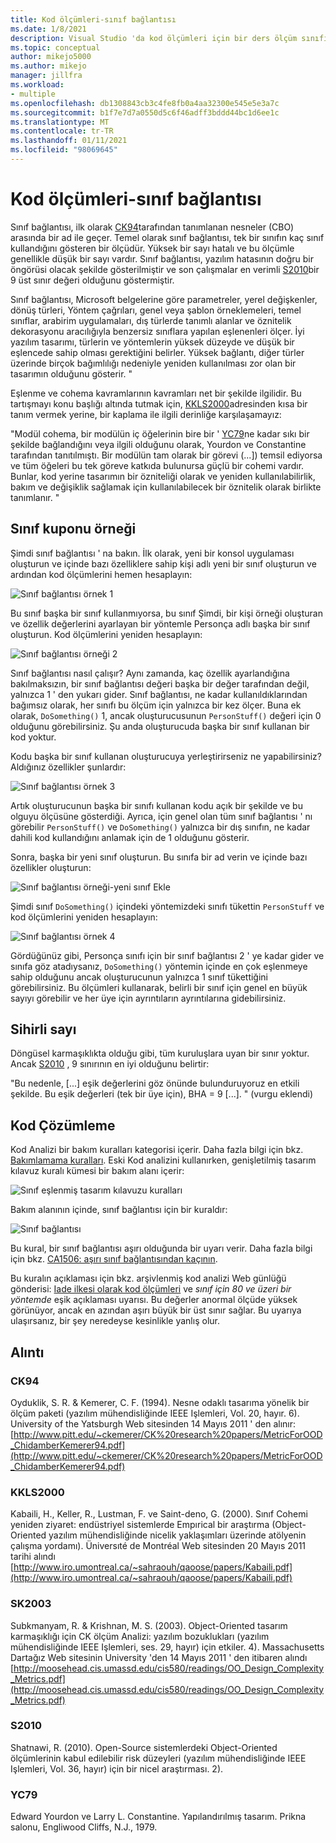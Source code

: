 ```yaml
---
title: Kod ölçümleri-sınıf bağlantısı
ms.date: 1/8/2021
description: Visual Studio 'da kod ölçümleri için bir ders ölçüm sınıfı hakkında bilgi edinin.
ms.topic: conceptual
author: mikejo5000
ms.author: mikejo
manager: jillfra
ms.workload:
- multiple
ms.openlocfilehash: db1308843cb3c4fe8fb0a4aa32300e545e5e3a7c
ms.sourcegitcommit: b1f7e7d7a0550d5c6f46adff3bddd44bc1d6ee1c
ms.translationtype: MT
ms.contentlocale: tr-TR
ms.lasthandoff: 01/11/2021
ms.locfileid: "98069645"
---
```

# <a name="code-metrics---class-coupling"></a>Kod ölçümleri-sınıf bağlantısı

Sınıf bağlantısı, ilk olarak [CK94](#ck94)tarafından tanımlanan nesneler (CBO) arasında bir ad ile geçer. Temel olarak sınıf bağlantısı, tek bir sınıfın kaç sınıf kullandığını gösteren bir ölçüdür. Yüksek bir sayı hatalı ve bu ölçümle genellikle düşük bir sayı vardır. Sınıf bağlantısı, yazılım hatasının doğru bir öngörüsi olacak şekilde gösterilmiştir ve son çalışmalar en verimli [S2010](#s2010)bir 9 üst sınır değeri olduğunu göstermiştir.

Sınıf bağlantısı, Microsoft belgelerine göre parametreler, yerel değişkenler, dönüş türleri, Yöntem çağrıları, genel veya şablon örneklemeleri, temel sınıflar, arabirim uygulamaları, dış türlerde tanımlı alanlar ve öznitelik dekorasyonu aracılığıyla benzersiz sınıflara yapılan eşlenenleri ölçer. İyi yazılım tasarımı, türlerin ve yöntemlerin yüksek düzeyde ve düşük bir eşlencede sahip olması gerektiğini belirler. Yüksek bağlantı, diğer türler üzerinde birçok bağımlılığı nedeniyle yeniden kullanılması zor olan bir tasarımın olduğunu gösterir. "

Eşlenme ve cohema kavramlarının kavramları net bir şekilde ilgilidir. Bu tartışmayı konu başlığı altında tutmak için, [KKLS2000](#kkls2000)adresinden kısa bir tanım vermek yerine, bir kaplama ile ilgili derinliğe karşılaşamayız:

"Modül cohema, bir modülün iç öğelerinin bire bir ' [YC79](#yc79)ne kadar sıkı bir şekilde bağlandığını veya ilgili olduğunu olarak, Yourdon ve Constantine tarafından tanıtılmıştı. Bir modülün tam olarak bir görevi (...]) temsil ediyorsa ve tüm öğeleri bu tek göreve katkıda bulunursa güçlü bir cohemi vardır. Bunlar, kod yerine tasarımın bir özniteliği olarak ve yeniden kullanılabilirlik, bakım ve değişiklik sağlamak için kullanılabilecek bir öznitelik olarak birlikte tanımlanır. "

## <a name="class-coupling-example"></a>Sınıf kuponu örneği

Şimdi sınıf bağlantısı ' na bakın. İlk olarak, yeni bir konsol uygulaması oluşturun ve içinde bazı özelliklere sahip kişi adlı yeni bir sınıf oluşturun ve ardından kod ölçümlerini hemen hesaplayın:

![Sınıf bağlantısı örnek 1](media/class-coupling-example-1.png)

Bu sınıf başka bir sınıf kullanmıyorsa, bu sınıf Şimdi, bir kişi örneği oluşturan ve özellik değerlerini ayarlayan bir yöntemle Personça adlı başka bir sınıf oluşturun. Kod ölçümlerini yeniden hesaplayın:

![Sınıf bağlantısı örneği 2](media/class-coupling-example-2.png)

Sınıf bağlantısı nasıl çalışır? Aynı zamanda, kaç özellik ayarlandığına bakılmaksızın, bir sınıf bağlantısı değeri başka bir değer tarafından değil, yalnızca 1 ' den yukarı gider. Sınıf bağlantısı, ne kadar kullanıldıklarından bağımsız olarak, her sınıfı bu ölçüm için yalnızca bir kez ölçer. Buna ek olarak, `DoSomething()` 1, ancak oluşturucusunun `PersonStuff()` değeri için 0 olduğunu görebilirsiniz. Şu anda oluşturucuda başka bir sınıf kullanan bir kod yoktur.

Kodu başka bir sınıf kullanan oluşturucuya yerleştirirseniz ne yapabilirsiniz? Aldığınız özellikler şunlardır:

![Sınıf bağlantısı örnek 3](media/class-coupling-example-3.png)

Artık oluşturucunun başka bir sınıfı kullanan kodu açık bir şekilde ve bu olguyu ölçüsüne gösterdiği. Ayrıca, için genel olan tüm sınıf bağlantısı ' nı görebilir `PersonStuff()` ve `DoSomething()` yalnızca bir dış sınıfın, ne kadar dahili kod kullandığını anlamak için de 1 olduğunu gösterir.

Sonra, başka bir yeni sınıf oluşturun. Bu sınıfa bir ad verin ve içinde bazı özellikler oluşturun:

![Sınıf bağlantısı örneği-yeni sınıf Ekle](media/class-coupling-example-add-new-class.png)

Şimdi sınıf `DoSomething()` içindeki yöntemizdeki sınıfı tükettin `PersonStuff` ve kod ölçümlerini yeniden hesaplayın:

![Sınıf bağlantısı örnek 4](media/class-coupling-example-4.png)

Gördüğünüz gibi, Personça sınıfı için bir sınıf bağlantısı 2 ' ye kadar gider ve sınıfa göz atadıysanız, `DoSomething()` yöntemin içinde en çok eşlenmeye sahip olduğunu ancak oluşturucunun yalnızca 1 sınıf tükettiğini görebilirsiniz.  Bu ölçümleri kullanarak, belirli bir sınıf için genel en büyük sayıyı görebilir ve her üye için ayrıntıların ayrıntılarına gidebilirsiniz.

## <a name="the-magic-number"></a>Sihirli sayı

Döngüsel karmaşıklıkta olduğu gibi, tüm kuruluşlara uyan bir sınır yoktur. Ancak [S2010](#s2010) , 9 sınırının en iyi olduğunu belirtir:

"Bu nedenle, [...] eşik değerlerini göz önünde bulunduruyoruz en etkili şekilde. Bu eşik değerleri (tek bir üye için), BHA = 9 [...]. " (vurgu eklendi)

## <a name="code-analysis"></a>Kod Çözümleme

Kod Analizi bir bakım kuralları kategorisi içerir. Daha fazla bilgi için bkz. [Bakımlamama kuralları](/dotnet/fundamentals/code-analysis/quality-rules/maintainability-warnings). Eski Kod analizini kullanırken, genişletilmiş tasarım kılavuz kuralı kümesi bir bakım alanı içerir:

![Sınıf eşlenmiş tasarım kılavuzu kuralları](media/class-coupling-extended-design-guideline-rules.png)

Bakım alanının içinde, sınıf bağlantısı için bir kuraldır:

![Sınıf bağlantısı](media/class-coupling-maintainability-area-rules.png)

Bu kural, bir sınıf bağlantısı aşırı olduğunda bir uyarı verir. Daha fazla bilgi için bkz. [CA1506: aşırı sınıf bağlantısından kaçının](/dotnet/fundamentals/code-analysis/quality-rules/ca1506).

Bu kuralın açıklaması için bkz. arşivlenmiş kod analizi Web günlüğü gönderisi: [Iade ilkesi olarak kod ölçümleri](/archive/blogs/codeanalysis/code-metrics-as-check-in-policy) ve *sınıf için 80 ve üzeri bir yöntemde* eşik açıklaması uyarısı.  Bu değerler anormal ölçüde yüksek görünüyor, ancak en azından aşırı büyük bir üst sınır sağlar. Bu uyarıya ulaşırsanız, bir şey neredeyse kesinlikle yanlış olur.

## <a name="citations"></a>Alıntı

### <a name="ck94"></a>CK94

Oyduklik, S. R. & Kemerer, C. F. (1994). Nesne odaklı tasarıma yönelik bir ölçüm paketi (yazılım mühendisliğinde IEEE Işlemleri, Vol. 20, hayır. 6). University of the Yatsburgh Web sitesinden 14 Mayıs 2011 ' den alınır: [http://www.pitt.edu/~ckemerer/CK%20research%20papers/MetricForOOD_ChidamberKemerer94.pdf](http://www.pitt.edu/~ckemerer/CK%20research%20papers/MetricForOOD_ChidamberKemerer94.pdf)

### <a name="kkls2000"></a>KKLS2000

Kabaili, H., Keller, R., Lustman, F. ve Saint-deno, G. (2000). Sınıf Cohemi yeniden ziyaret: endüstriyel sistemlerde Empırical bir araştırma (Object-Oriented yazılım mühendisliğinde nicelik yaklaşımları üzerinde atölyenin çalışma yordamı). Üniversıté de Montréal Web sitesinden 20 Mayıs 2011 tarihi alındı [http://www.iro.umontreal.ca/~sahraouh/qaoose/papers/Kabaili.pdf](http://www.iro.umontreal.ca/~sahraouh/qaoose/papers/Kabaili.pdf)

### <a name="sk2003"></a>SK2003

Subkmanyam, R. & Krishnan, M. S. (2003). Object-Oriented tasarım karmaşıklığı için CK ölçüm Analizi: yazılım bozuklukları (yazılım mühendisliğinde IEEE Işlemleri, ses. 29, hayır) için etkiler. 4). Massachusetts Dartağız Web sitesinin University 'den 14 Mayıs 2011 ' den itibaren alındı [http://moosehead.cis.umassd.edu/cis580/readings/OO_Design_Complexity_Metrics.pdf](http://moosehead.cis.umassd.edu/cis580/readings/OO_Design_Complexity_Metrics.pdf)

### <a name="s2010"></a>S2010

Shatnawi, R. (2010). Open-Source sistemlerdeki Object-Oriented ölçümlerinin kabul edilebilir risk düzeyleri (yazılım mühendisliğinde IEEE Işlemleri, Vol. 36, hayır) için bir nicel araştırması. 2).

### <a name="yc79"></a>YC79

Edward Yourdon ve Larry L. Constantine. Yapılandırılmış tasarım. Prikna salonu, Engliwood Cliffs, N.J., 1979.